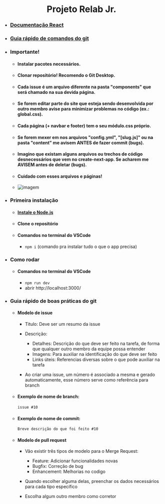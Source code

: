 <h1 align="center"> Projeto Relab Jr. </h1>

- ### [Documentação React](https://pt-br.reactjs.org/docs/getting-started.html)
  
- ### [Guia rápido de comandos do git](https://rogerdudler.github.io/git-guide/index.pt_BR.html)

- ### Importante!
  
  - #### Instalar pacotes necessários.
  - #### Clonar repositório! Recomendo o Git Desktop.
  - #### Cada issue é um arquivo diferente na pasta "components" que será chamado na sua devida página.
  - #### Se forem editar parte do site que esteja sendo desenvolvida por outro membro avise para minimizar problemas no código (ex.: global.css).
  - #### Cada página (+ navbar e footer) tem o seu módulo.css próprio.
  - #### Se forem mexer em nos arquivos "config.yml", "[slug.js]" ou na pasta "content" me avisem ANTES de fazer commit (bugs).
  - #### Imagino que existam alguns arquivos ou trechos de código desnecessários que vem no create-next-app. Se acharem me AVISEM antes de deletar (bugs).
  - #### Cuidado com esses arquivos e páginas!
  - ![imagem](https://github.com/IDEjr/relab-jr/assets/119978877/9944fceb-e1a6-4423-a38c-0ad2feae9732)



- ### Primeira instalação
 
  - #### [Instale o Node.js](https://nodejs.org/en/download/) 
  
  - #### Clone o repositório 
  
  - #### Comandos no terminal do VSCode
    
    - ``` npm i ``` (comando pra instalar tudo o que o app precisa)

- ### Como rodar
  
  - #### Comandos no terminal do VSCode
    
    - ``` npm run dev ``` 
    - abrir http://localhost:3000/
  
- ### Guia rápido de boas práticas do git

  - #### Modelo de issue
  
    - Titulo: Deve ser um resumo da issue
    
    - Descrição:
    
      - Detalhes: Descrição do que deve ser feito na tarefa, de forma que qualquer outro membro da equipe possa entender
      - Imagens: Para auxiliar na identificação do que deve ser feito
      - Links úteis: Referencias diversas sobre o que pode auxiliar na tarefa

    - Ao criar uma issue, um número é associado a mesma e gerado automaticamente, esse número serve como referência para branch

  - #### Exemplo de nome de branch:
    ```
    issue #10
    ```
  - #### Exemplo de nome de commit:
    ```
    Breve descrição do que foi feito #10
    ```
      
  - #### Modelo de pull request
    
    - Vão existir três tipos de modelo para o Merge Request:

      - Feature: Adicionar funcionalidades novas
      - Bugfix: Correção de bug
      - Enhancement: Melhorias no codigo
      
    - Quando escolher alguma delas, preenchar os dados necessários para cada tipo específico
    
    - Escolha algum outro membro como corretor
